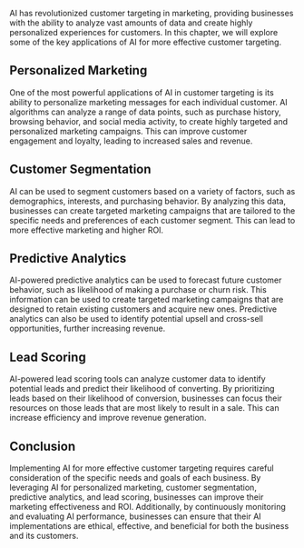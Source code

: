 
AI has revolutionized customer targeting in marketing, providing businesses with the ability to analyze vast amounts of data and create highly personalized experiences for customers. In this chapter, we will explore some of the key applications of AI for more effective customer targeting.

Personalized Marketing
----------------------

One of the most powerful applications of AI in customer targeting is its ability to personalize marketing messages for each individual customer. AI algorithms can analyze a range of data points, such as purchase history, browsing behavior, and social media activity, to create highly targeted and personalized marketing campaigns. This can improve customer engagement and loyalty, leading to increased sales and revenue.

Customer Segmentation
---------------------

AI can be used to segment customers based on a variety of factors, such as demographics, interests, and purchasing behavior. By analyzing this data, businesses can create targeted marketing campaigns that are tailored to the specific needs and preferences of each customer segment. This can lead to more effective marketing and higher ROI.

Predictive Analytics
--------------------

AI-powered predictive analytics can be used to forecast future customer behavior, such as likelihood of making a purchase or churn risk. This information can be used to create targeted marketing campaigns that are designed to retain existing customers and acquire new ones. Predictive analytics can also be used to identify potential upsell and cross-sell opportunities, further increasing revenue.

Lead Scoring
------------

AI-powered lead scoring tools can analyze customer data to identify potential leads and predict their likelihood of converting. By prioritizing leads based on their likelihood of conversion, businesses can focus their resources on those leads that are most likely to result in a sale. This can increase efficiency and improve revenue generation.

Conclusion
----------

Implementing AI for more effective customer targeting requires careful consideration of the specific needs and goals of each business. By leveraging AI for personalized marketing, customer segmentation, predictive analytics, and lead scoring, businesses can improve their marketing effectiveness and ROI. Additionally, by continuously monitoring and evaluating AI performance, businesses can ensure that their AI implementations are ethical, effective, and beneficial for both the business and its customers.
